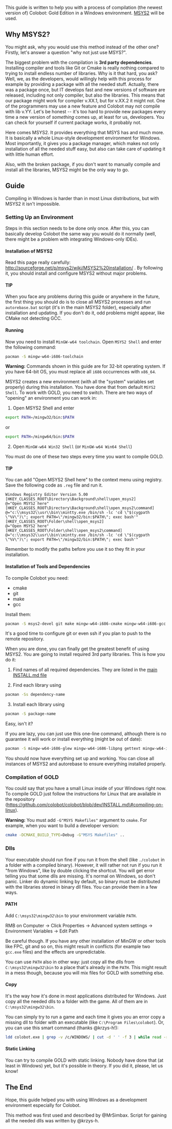 This guide is written to help you with a process of compilation (the newest version of) Colobot: Gold Edition in a Windows environment. [MSYS2](http://sourceforge.net/projects/msys2/) will be used.

Why MSYS2?
----------

You might ask, why you would use this method instead of the other one? Firstly, let's answer a question "why not just use MSYS?".

The biggest problem with the compilation is **3rd party dependencies**. Installing compiler and tools like Git or Cmake is really nothing compared to trying to install endless number of libraries. Why is it that hard, you ask? Well, we, as the developers, would willingly help with this process for example by providing a package with all the needed stuff. Actually, there was a package once, but IT develops fast and new versions of software are released, including not only compiler, but also the libraries. This means that our package might work for compiler v.XX.1, but for v.XX.2 it might not. One of the programmers may use a new feature and Colobot may not compile with lib v.YY. Let's be honest -- it's too hard to provide new packages every time a new version of *something* comes up, at least for us, developers. You can check for yourself if current package works, it probably not.

Here comes MSYS2. It provides everything that MSYS has and much more. It is basically a whole Linux-style development environment for Windows. Most importantly, it gives you a package manager, which makes not only installation of all the needed stuff easy, but also can take care of updating it with little human effort.

Also, with the broken package, if you don't want to manually compile and install all the libraries, MSYS2 might be the only way to go.

Guide
-----

Compiling in Windows is harder than in most Linux distributions, but with MSYS2 it isn't impossible.

### Setting Up an Environment

Steps in this section needs to be done only once. After this, you can basically develop Colobot the same way you would do it normally (well, there might be a problem with integrating Windows-only IDEs).

#### Installation of MSYS2

Read this page really carefully: <http://sourceforge.net/p/msys2/wiki/MSYS2%20installation/> . By following it, you should install and configure MSYS2 without major problems.

#### TIP
When you face any problems during this guide or anywhere in the future, the first thing you should do is to close all MSYS2 processes and run `autorebase.bat` script (it's in the main MSYS2 folder), especially after installation and updating. If you don't do it, odd problems might appear, like CMake not detecting GCC.

#### Running

Now you need to install `MinGW-w64 toolchain`. Open `MSYS2 Shell` and enter the following command:

```sh
pacman -S mingw-w64-i686-toolchain
```

**Warning:** Commands shown in this guide are for 32-bit operating system. If you have 64-bit OS, you must replace all `i686` occurrences with `x86_64`.

MSYS2 creates a new environment (with all the "system" variables set properly) during this installation. You have done that from default `MSYS2 Shell`. To work with GOLD, you need to switch. There are two ways of "opening" an environment you can work in:

1. Open MSYS2 Shell and enter

```sh
export PATH=/mingw32/bin:$PATH
```

or

```sh
export PATH=/mingw64/bin:$PATH
```

2. Open `MinGW-w64 Win32 Shell` (or `MinGW-w64 Win64 Shell`)

You must do one of these two steps every time you want to compile GOLD.

#### TIP
You can add "Open MSYS2 Shell here" to the context menu using registry. Save the following code as `.reg` file and run it.

```
Windows Registry Editor Version 5.00
[HKEY_CLASSES_ROOT\Directory\Background\shell\open_msys2]
@="Open MSYS2 here"
[HKEY_CLASSES_ROOT\Directory\Background\shell\open_msys2\command]
@="c:\\msys32\\usr\\bin\\mintty.exe /bin/sh -lc 'cd \"$(cygpath \"%V\")\"; export PATH=\"/mingw32/bin:$PATH\"; exec bash'"
[HKEY_CLASSES_ROOT\Folder\shell\open_msys2]
@="Open MSYS2 here"
[HKEY_CLASSES_ROOT\Folder\shell\open_msys2\command]
@="c:\\msys32\\usr\\bin\\mintty.exe /bin/sh -lc 'cd \"$(cygpath \"%V\")\"; export PATH=\"/mingw32/bin:$PATH\"; exec bash'"
```

Remember to modify the paths before you use it so they fit in your installation.

#### Installation of Tools and Dependencies

To compile Colobot you need:

- cmake
- git
- make
- gcc

Install them:

```sh
pacman -S msys2-devel git make mingw-w64-i686-cmake mingw-w64-i686-gcc
```

It's a good time to configure git or even ssh if you plan to push to the remote repository.

When you are done, you can finally get the greatest benefit of using MSYS2. You are going to install required 3rd party libraries. This is how you do it:

1. Find names of all required dependencies. They are listed in the [main INSTALL.md file](INSTALL.md#compiling-on-linux)

2. Find each library using

```sh
pacman -Ss dependency-name
```

3. Install each library using

```sh
pacman -S package-name
```

Easy, isn't it?

If you are lazy, you can just use this one-line command, although there is no guarantee it will work or install everything (might be out of date):

```sh
pacman -S mingw-w64-i686-glew mingw-w64-i686-libpng gettext mingw-w64-i686-gettext mingw-w64-i686-libpng mingw-w64-i686-libsndfile mingw-w64-i686-libvorbis mingw-w64-i686-libogg mingw-w64-i686-openal mingw-w64_i686-physfs mingw-w64-i686-SDL2 mingw-w64-i686-SDL2_image mingw-w64-i686-SDL2_ttf
```

You should now have everything set up and working. You can close all instances of MSYS2 and autorebase to ensure everything installed properly.

### Compilation of GOLD

You could say that you have a small Linux inside of your Windows right now. To compile GOLD just follow the instructions for Linux that are available in the repository (https://github.com/colobot/colobot/blob/dev/INSTALL.md\#compiling-on-linux).

**Warning:** You must add `-G"MSYS Makefiles"` argument to `cmake`. For example, when you want to build a developer version:

```sh
cmake -DCMAKE_BUILD_TYPE=Debug -G"MSYS Makefiles" ..
```

### Dlls

Your executable should run fine if you run it from the shell (like `./colobot` in a folder with a compiled binary). However, it will rather not run if you run it "from Windows", like by double clicking the shortcut. You will get error telling you that some dlls are missing. It's normal on Windows, so don't panic. Linker do dynamic linking by default, so binary must be distributed with the libraries stored in binary dll files. You can provide them in a few ways.

#### PATH

Add `C:\msys32\mingw32\bin` to your environment variable `PATH`.

RMB on Computer -&gt; Click Properties -&gt; Advanced system settings -&gt; Environment Variables -&gt; Edit Path

Be careful though. If you have any other installation of MinGW or other tools like FPC, git and so on, this might result in conflicts (for example two `gcc.exe` files) and the effects are unpredictable.

You can use `PATH` also in other way: just copy all the dlls from `C:\msys32\mingw32\bin` to a place that's already in the `PATH`. This might result in a mess though, because you will mix files for GOLD with something else.

#### Copy

It's the way how it's done in most applications distributed for Windows. Just copy all the needed dlls to a folder with the game. All of them are in `C:\msys32\mingw32\bin`.

You can simply try to run a game and each time it gives you an error copy a missing dll to folder with an executable (like `C:\Program Files\colobot`). Or, you can use this smart command (thanks @krzys-h!):

```sh
ldd colobot.exe | grep -v /c/WINDOWS/ | cut -d ' ' -f 3 | while read -r line; do cp $line /c/path/to/the/game; done
```

#### Static Linking

You can try to compile GOLD with static linking. Nobody have done that (at least in Windows) yet, but it's possible in theory. If you did it, please, let us know!

The End
-------

Hope, this guide helped you with using Windows as a development environment especially for Colobot.

This method was first used and described by @MrSimbax. Script for gaining all the needed dlls was written by @krzys-h.
